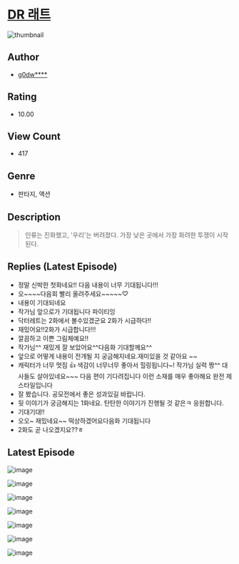 # [DR 래트](https://comic.naver.com/challenge/list?titleId=810801)
![thumbnail](https://image-comic.pstatic.net/user_contents_data/challenge_comic/2023/05/24/upload_3991087808771142197_480x623.jpeg)

## Author
- [g0dw****](https://comic.naver.com/artistTitle?id=367069)

## Rating
- 10.00

## View Count
- 417

## Genre
- 판타지, 액션

## Description
> 인류는 진화했고, '우리'는 버려졌다. 가장 낮은 곳에서 가장 화려한 투쟁이 시작된다.

## Replies (Latest Episode)
- 정말 신박한 첫화네요!! 다음 내용이 너무 기대됩니다!!!
- 오~~~~다음회 빨리 올려주세요~~~~~♡
- 내용이 기대되네요
- 작가님 앞으로가 기대됩니다 파이티잉
- 닥터레트는 2화에서 볼수있겠군요 2화가 시급하다!!
- 재밌어요!!2화가 시급합니다!!!
- 깔끔하고 이쁜 그림체예요!!
- 작가님^^ 재밌게 잘 보았어요^^다음화 기대할께요^^
- 앞으로 어떻게 내용이 전개될 지 궁금해지네요.재미있을 것 같아요 ~~
- 캐릭터가 너무 멋짐 👍 색감이 너무너무 좋아서 힐링됩니다~! 작가님 실력 짱^^ 대사들도 살아있네요~~~ 다음 편이 기다려집니다 이런 소재를 매우 좋아해요 완전 제 스타일입니다
- 잘 봤습니다. 공모전에서 좋은 성과있길 바랍니다.
- 뒷 이야기가 궁금해지는 1화네요. 탄탄한 이야기가 진행될 것 같은ㅋ 응원합니다.
- 기대기대!!
- 오오~ 재밌네요~~ 떡상하겠어요다음화 기대됩니다
- 2화도 곧 나오겠지요??ㅎ

## Latest Episode
![image](https://image-comic.pstatic.net/user_contents_data/challenge_comic/2023/05/24/367069/upload_3761404214034654264.jpeg)

![image](https://image-comic.pstatic.net/user_contents_data/challenge_comic/2023/05/24/367069/upload_7161112846769665081.jpeg)

![image](https://image-comic.pstatic.net/user_contents_data/challenge_comic/2023/05/24/367069/upload_7221297909922293305.jpeg)

![image](https://image-comic.pstatic.net/user_contents_data/challenge_comic/2023/05/24/367069/upload_3486174678118117683.jpeg)

![image](https://image-comic.pstatic.net/user_contents_data/challenge_comic/2023/05/24/367069/upload_3833236399666258993.jpeg)

![image](https://image-comic.pstatic.net/user_contents_data/challenge_comic/2023/05/24/367069/upload_3474866179672192049.jpeg)

![image](https://image-comic.pstatic.net/user_contents_data/challenge_comic/2023/05/24/367069/upload_3690811186648265573.jpeg)
